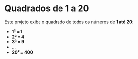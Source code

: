 # Quadrados de 1 a 20

Este projeto exibe o quadrado de todos os números de **1 até 20**:

- **1² = 1**  
- **2² = 4**  
- **3² = 9**  
- ...  
- **20² = 400**  
